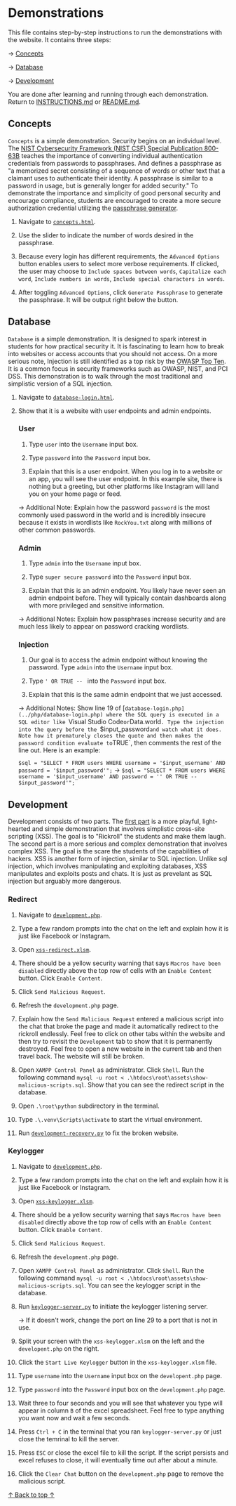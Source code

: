 # Demonstrations
This file contains step-by-step instructions to run the demonstrations with the website. It contains three steps:

&rarr; [Concepts](#concepts)

&rarr; [Database](#database)

&rarr; [Development](#development)

You are done after learning and running through each demonstration. Return to [INSTRUCTIONS.md](INSTRUCTIONS.md) or [README.md](../README.md).

## Concepts
`Concepts` is a simple demonstration. Security begins on an individual level. The [NIST Cybersecurity Framework (NIST CSF) Special Publication 800-63B](https://pages.nist.gov/800-63-3/sp800-63-3.html) teaches the importance of converting individual authentication credentials from passwords to passphrases. And defines a passphrase as "a memorized secret consisting of a sequence of words or other text that a claimant uses to authenticate their identity. A passphrase is similar to a password in usage, but is generally longer for added security." To demonstrate the importance and simplicity of good personal security and encourage compliance, students are encouraged to create a more secure authorization credential utilizing the [passphrase generator](../html/concepts.html).

1. Navigate to [`concepts.html`](../html/concepts.html).

2. Use the slider to indicate the number of words desired in the passphrase.

3. Because every login has different requirements, the `Advanced Options` button enables users to select more verbose requirements. If clicked, the user may choose to `Include spaces between words`, `Capitalize each word`, `Include numbers in words`, `Include special characters in words`.

4. After toggling `Advanced Options`, click `Generate Passphrase` to generate the passphrase. It will be output right below the button. 

## Database
`Database` is a simple demonstration. It is designed to spark interest in students for how practical security it. It is fascinating to learn how to break into websites or access accounts that you should not access. On a more serious note, Injection is still identified as a top risk by the [OWASP Top Ten](https://owasp.org/www-project-top-ten/). It is a common focus in security frameworks such as OWASP, NIST, and PCI DSS. This demonstration is to walk through the most traditional and simplistic version of a SQL injection.

1. Navigate to [`database-login.html`](../html/database-login.html).

2. Show that it is a website with user endpoints and admin endpoints.

    ### User
    
    1. Type `user` into the `Username` input box.

    2. Type `password` into the `Password` input box.

    3. Explain that this is a user endpoint. When you log in to a website or an app, you will see the user endpoint. In this example site, there is nothing but a greeting, but other platforms like Instagram will land you on your home page or feed.

    &rarr; Additional Note: Explain how the password `password` is the most commonly used password in the world and is incredibly insecure because it exists in wordlists like `RockYou.txt` along with millions of other common passwords.

    ### Admin

    1. Type `admin` into the `Username` input box.

    2. Type `super secure password` into the `Password` input box.

    3. Explain that this is an admin endpoint. You likely have never seen an admin endpoint before. They will typically contain dashboards along with more privileged and sensitive information.

    &rarr; Additional Notes: Explain how passphrases increase security and are much less likely to appear on password cracking wordlists.

    ### Injection

    1. Our goal is to access the admin endpoint without knowing the password. Type `admin` into the `Username` input box.

    2. Type `' OR TRUE -- ` into the `Password` input box.

    3. Explain that this is the same admin endpoint that we just accessed.

    &rarr; Additional Notes: Show line 19 of [`database-login.php](../php/database-login.php) where the SQL query is executed in a SQL editor like `Visual Studio Code` or `Data.world`. Type the injection into the query before the `$input_password` and watch what it does. Note how it prematurely closes the quote and then makes the password condition evaluate to `TRUE`, then comments the rest of the line out. Here is an example: 
    
    `$sql = "SELECT * FROM users WHERE username = '$input_username' AND password = '$input_password'";` &rarr; `$sql = "SELECT * FROM users WHERE username = '$input_username' AND password = '' OR TRUE -- $input_password'";`

## Development
Development consists of two parts. The [first part](#redirect) is a more playful, light-hearted and simple demonstration that involves simplistic cross-site scripting (XSS). The goal is to "Rickroll" the students and make them laugh. The second part is a more serious and complex demonstration that involves complex XSS. The goal is the scare the students of the capabilities of hackers. XSS is another form of injection, similar to SQL injection. Unlike sql injection, which involves manipulating and exploiting databases, XSS manipulates and exploits posts and chats. It is just as prevelant as SQL injection but arguably more dangerous.

### Redirect
1. Navigate to [`development.php`](../php/development.php).

2. Type a few random prompts into the chat on the left and explain how it is just like Facebook or Instagram.

3. Open [`xss-redirect.xlsm`](../vba/xss-redirect.xlsm).

4. There should be a yellow security warning that says `Macros have been disabled` directly above the top row of cells with an `Enable Content` button. Click `Enable Content`.

5. Click `Send Malicious Request`.

6. Refresh the `development.php` page.

7. Explain how the `Send Malicious Request` entered a malicious script into the chat that broke the page and made it automatically redirect to the rickroll endlessly. Feel free to click on other tabs within the website and then try to revisit the `Development` tab to show that it is permanently destroyed. Feel free to open a new website in the current tab and then travel back. The website will still be broken.

8. Open `XAMPP Control Panel` as administrator. Click `Shell`. Run the following command `mysql -u root < .\htdocs\root\assets\show-malicious-scripts.sql`. Show that you can see the redirect script in the database.

9. Open `.\root\python` subdirectory in the terminal.

10. Type `.\.venv\Scripts\activate` to start the virtual environment.

11. Run [`development-recovery.py`](../python/development-recovery.py) to fix the broken website.

### Keylogger
1. Navigate to [`development.php`](../php/development.php).

2. Type a few random prompts into the chat on the left and explain how it is just like Facebook or Instagram.

3. Open [`xss-keylogger.xlsm`](../vba/xss-keylogger.xlsm).

4. There should be a yellow security warning that says `Macros have been disabled` directly above the top row of cells with an `Enable Content` button. Click `Enable Content`.

5. Click `Send Malicious Request`.

6. Refresh the `development.php` page.

7. Open `XAMPP Control Panel` as administrator. Click `Shell`. Run the following command `mysql -u root < .\htdocs\root\assets\show-malicious-scripts.sql`. You can see the keylogger script in the database.

8. Run [`keylogger-server.py`](../python/keylogger-server.py) to initiate the keylogger listening server.

    &rarr; If it doesn't work, change the port on line 29 to a port that is not in use.

9. Split your screen with the `xss-keylogger.xlsm` on the left and the `developent.php` on the right.

10. Click the `Start Live Keylogger` button in the `xss-keylogger.xlsm` file.

11. Type `username` into the `Username` input box on the `developent.php` page.

12. Type `password` into the `Password` input box on the `development.php` page.

13. Wait three to four seconds and you will see that whatever you type will appear in column `B` of the excel spreadsheet. Feel free to type anything you want now and wait a few seconds.

14. Press `Ctrl + C` in the terminal that you ran `keylogger-server.py` or just close the temrinal to kill the server.

15. Press `ESC` or close the excel file to kill the script. If the script persists and excel refuses to close, it will eventually time out after about a minute.

16. Click the `Clear Chat` button on the `development.php` page to remove the malicious script.

[&uarr; Back to top &uarr;](DEMONSTRATIONS.md#demonstrations)